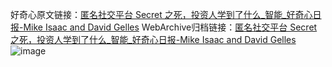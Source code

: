 好奇心原文链接：[匿名社交平台 Secret 之死，投资人学到了什么_智能_好奇心日报-Mike Isaac and David Gelles](https://www.qdaily.com/articles/9384.html)
WebArchive归档链接：[匿名社交平台 Secret 之死，投资人学到了什么_智能_好奇心日报-Mike Isaac and David Gelles](http://web.archive.org/web/20190623154152/https://www.qdaily.com/articles/9384.html)
![image](http://ww3.sinaimg.cn/large/007d5XDply1g3vf529te4j30u03nhe81)